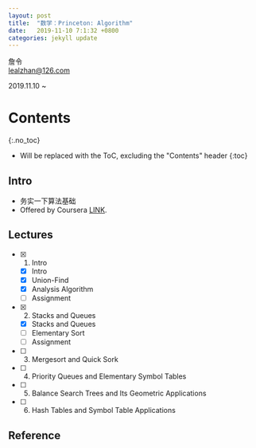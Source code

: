 ```yaml
---
layout: post
title:  "数学：Princeton: Algorithm"
date:   2019-11-10 7:1:32 +0800
categories: jekyll update
---
```


詹令   
lealzhan@126.com    

2019.11.10 ~  

# Contents
{:.no_toc}

* Will be replaced with the ToC, excluding the "Contents" header
{:toc}

## Intro

- 务实一下算法基础
- Offered by Coursera [LINK](https://www.coursera.org/learn/algorithms-part1?).


## Lectures

- [x] 1. Intro
	- [x] Intro
	- [x] Union-Find
	- [x] Analysis Algorithm
	- [ ] Assignment   
- [x] 2. Stacks and Queues
	- [x] Stacks and Queues
	- [ ] Elementary Sort
	- [ ] Assignment  
- [ ] 3. Mergesort and Quick Sork
- [ ] 4. Priority Queues and Elementary Symbol Tables
- [ ] 5. Balance Search Trees and Its Geometric Applications
- [ ] 6. Hash Tables and Symbol Table Applications

## Reference





